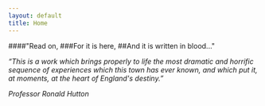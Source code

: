```yaml
---
layout: default
title: Home       
---
```



####"Read on,
###For it is here,
##And it is written in blood..."


_“This is a work which brings properly to life the most dramatic and horrific sequence of experiences which this town has ever known, and which put it, at  moments, at the heart of England's destiny.”_

_Professor Ronald Hutton_
